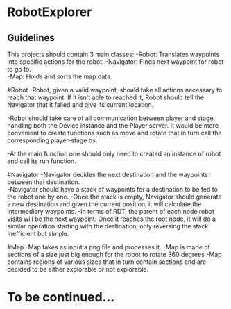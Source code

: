 RobotExplorer
==============

Guidelines
-----------
This projects should contain 3 main classes: 
-Robot: Translates waypoints into specific actions for the robot. 
-Navigator: Finds next waypoint for robot to go to.  
-Map: Holds and sorts the map data.  
 
#Robot
-Robot, given a valid waypoint, should take all actions necessary to reach 
that waypoint. If it isn't able to reached it, Robot should tell the Navigator 
that it failed and give its current location. 
 
-Robot should take care of all communication between player and stage, handling 
both the Device instance and the Player server. It would be more convenient to 
create functions such as move and rotate that in turn call the corresponding player-stage bs. 
 
-At the main function one should only need to created an instance of robot and call 
its run function. 
 
#Navigator
-Navigator decides the next destination and the waypoints between that 
destination.  
-Navigator should have a stack of waypoints for a destination to be fed to the 
robot one by one. 
-Once the stack is empty, Navigator should generate a new destination and given 
the current position, it will calculate the intermediary waypoints. 
-In terms of RDT, the parent of each node robot visits will be the next 
waypoint. Once it reaches the root node, it will do a similar operation 
starting with the destination, only reversing the stack. Inefficient but simple. 
 
#Map
-Map takes as input a png file and processes it.
-Map is made of sections of a size just big enough for the robot to rotate 
360 degrees 
-Map contains regions of various sizes that in turn contain sections and are 
decided to be either explorable or not explorable.

To be continued...
==================
